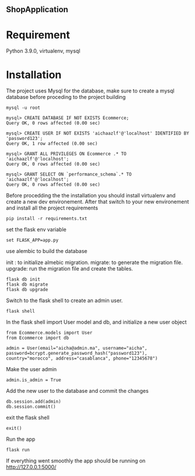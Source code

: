 ## ShopApplication

# Requirement

Python 3.9.0, virtualenv, mysql

# Installation

The project uses Mysql for the database, make sure to create a mysql database before proceding to the project building

````
mysql -u root

mysql> CREATE DATABASE IF NOT EXISTS Ecommerce;
Query OK, 0 rows affected (0.00 sec)

mysql> CREATE USER IF NOT EXISTS 'aichaazlf'@'localhost' IDENTIFIED BY 'password123';
Query OK, 1 row affected (0.00 sec)

mysql> GRANT ALL PRIVILEGES ON Ecommerce .* TO 'aichaazlf'@'localhost';
Query OK, 0 rows affected (0.00 sec)

mysql> GRANT SELECT ON `performance_schema`.* TO 'aichaazlf'@'localhost';
Query OK, 0 rows affected (0.00 sec)
````

Before procedding the the installation you should install virtualenv and create a new dev environement.
After that switch to your new environement and install all the project requirements

```
pip install -r requirements.txt
```

set the flask env variable
```
set FLASK_APP=app.py
```
use alembic to build the database

init : to initialize almebic migration. 
migrate: to generate the migration file. 
upgrade: run the migration file and create the tables. 

```
flask db init
flask db migrate
flask db upgrade
```
Switch to the flask shell to create an admin user.
```
flask shell
```

In the flask shell import User model and db, and initialize a new user object

```
from Ecommerce.models import User
from Ecommerce import db

admin = User(email="aicha@admin.ma", username="aicha", password=bcrypt.generate_password_hash("password123"), country="morocco", address="casablanca", phone="12345678")
```
Make the user admin
```
admin.is_admin = True
```
Add the new user to the database and commit the changes
```
db.session.add(admin)
db.session.commit()
```
exit the flask shell
```
exit()
```
Run the app

```
flask run
```

If everything went smoothly the app should be running on http://127.0.0.1:5000/